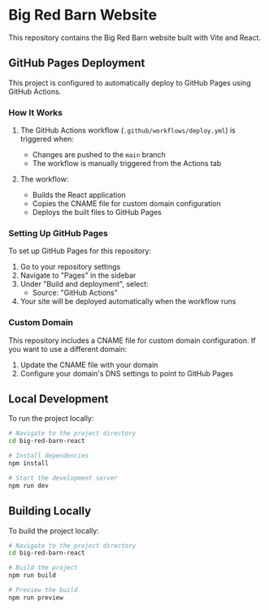 # Big Red Barn Website

This repository contains the Big Red Barn website built with Vite and React.

## GitHub Pages Deployment

This project is configured to automatically deploy to GitHub Pages using GitHub Actions.

### How It Works

1. The GitHub Actions workflow (`.github/workflows/deploy.yml`) is triggered when:
   - Changes are pushed to the `main` branch
   - The workflow is manually triggered from the Actions tab

2. The workflow:
   - Builds the React application
   - Copies the CNAME file for custom domain configuration
   - Deploys the built files to GitHub Pages

### Setting Up GitHub Pages

To set up GitHub Pages for this repository:

1. Go to your repository settings
2. Navigate to "Pages" in the sidebar
3. Under "Build and deployment", select:
   - Source: "GitHub Actions"
4. Your site will be deployed automatically when the workflow runs

### Custom Domain

This repository includes a CNAME file for custom domain configuration. If you want to use a different domain:

1. Update the CNAME file with your domain
2. Configure your domain's DNS settings to point to GitHub Pages

## Local Development

To run the project locally:

```bash
# Navigate to the project directory
cd big-red-barn-react

# Install dependencies
npm install

# Start the development server
npm run dev
```

## Building Locally

To build the project locally:

```bash
# Navigate to the project directory
cd big-red-barn-react

# Build the project
npm run build

# Preview the build
npm run preview
